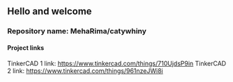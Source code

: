 
## Hello and welcome
### Repository name: MehaRima/catywhiny
#### Project links
TinkerCAD 1 link: https://www.tinkercad.com/things/710UjdsP9in
TinkerCAD 2 link: https://www.tinkercad.com/things/961nzeJWi8i

